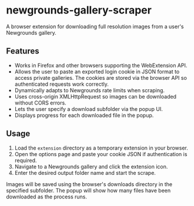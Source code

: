 # newgrounds-gallery-scraper

A browser extension for downloading full resolution images from a user's Newgrounds gallery.

## Features

- Works in Firefox and other browsers supporting the WebExtension API.
- Allows the user to paste an exported login cookie in JSON format to access private galleries. The cookies are stored via the browser API so authenticated requests work correctly.
- Dynamically adapts to Newgrounds rate limits when scraping.
- Uses cross-origin XMLHttpRequest so images can be downloaded without CORS errors.
- Lets the user specify a download subfolder via the popup UI.
- Displays progress for each downloaded file in the popup.

## Usage

1. Load the `extension` directory as a temporary extension in your browser.
2. Open the options page and paste your cookie JSON if authentication is required.
3. Navigate to a Newgrounds gallery and click the extension icon.
4. Enter the desired output folder name and start the scrape.

Images will be saved using the browser's downloads directory in the specified subfolder.
The popup will show how many files have been downloaded as the process runs.
